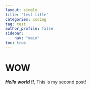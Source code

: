 ```yaml
---
layout: single
title: "test title"
categories: coding
tag: test 
author_profile: false
sidebar:
    nav: "main"
toc: true
---
```


# WOW

***Hello world !!***, This is my second post!
